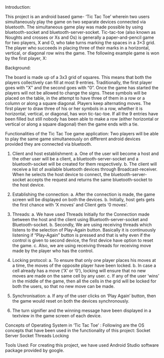 Introduction: 


This project is an android based game- ‘Tic Tac Toe’ wherein two users simultaneously play the game on two separate devices connected via bluetooth. The simultaneous game play was made possible by using bluetooth-socket and bluetooth-server-socket.
Tic-tac-toe (also known as Noughts and crosses or Xs and Os) is generally a paper-and-pencil game for two players, X and O, who take turns marking the spaces in a 3×3 grid. The player who succeeds in placing three of their marks in a horizontal, vertical, or diagonal row wins the game.
The following example game is won by the first player, X:


Background:

The board is made up of a 3x3 grid of squares. This means that both the players collectively can fill at most 9 entries.
Traditionally, the first player goes with "X" and the second goes with “0”. Once the game has started the players will not be allowed to change the signs.
These symbols will be placed on the table, in the attempt to have three of them in a row or a column or along a square diagonal.
Players keep alternating moves. The first player to draw three of his or her symbols in a row, whether it is horizontal, vertical, or diagonal, has won tic-tac-toe. 
If all the 9 entries have been filled but still nobody has been able to make a row (either horizontal or vertical or along a square diagonal) then the game ends with a tie.





Functionalities of the Tic Tac Toe game application:
Two players will be able to play the same game simultaneously on different android devices provided they are connected via bluetooth.

1. Client and host establishment: 
	a. One of the user will become a host and the other user will be a client, a
    	    bluetooth-server-socket and a bluetooth-socket will be created for them 
    respectively. 
	b. The client will receive a list of available bluetooth devices through 
    Broadcast-receiver. When he selects the host device to connect, the
    bluetooth-server-socket accepts the request and returns the same
    bluetooth-socket to the host device.

2. Establishing the connection:
	a. After the connection is made, the game screen will be displayed on both the
  	    devices.
b. Initially, host gets gets the first chance with ‘X moves’ and Client gets ‘0
    moves’. 

3. Threads:
a. We have used Threads Initially for the Connection made between the host 
    and the client using Bluetooth-server-socket and Bluetooth-socket.
b. Secondly, We are using receiving threads which listens to the selection
    of Play-Again button. Basically it is continuously listening if “Play-Again” button
    is pressed and that is why even if the control is given to second device, 
    the first device have option to reset the game.
c. Also, we are using receiving threads for receiving move made by the player
    who has the control.

4. Locking protocol: 
	a. To ensure that only one player places his moves at a time, the moves of the
    opposite player have been locked. 
	b. In case a cell already has a move (‘X’ or ‘0’), locking will ensure that no new
    moves are made on the same cell by any user.
c. If any of the user ‘wins’ in the middle of the game, then all the cells in the grid
    will be locked for both the users, so that no new move can be made.



5. Synchronisation: 
a. If any of the user clicks on ‘Play Again’ button, then the game would reset on
    both the devices synchronously. 

6. The turn signifier and the winning message have been displayed in a textview in the
    game screen of each device.    


Concepts of Operating System in ‘Tic Tac Toe’ :
Following are the OS concepts that have been used in the functionality of this project:
Socket
Server Socket
Threads
Locking


Tools Used:
For creating this project, we have used Android Studio software package provided by google.


